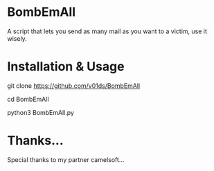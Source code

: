 # BombEmAll
A script that lets you send as many mail as you want to a victim, use it wisely.

# Installation & Usage
git clone https://github.com/v01ds/BombEmAll

cd BombEmAll

python3 BombEmAll.py

# Thanks...
Special thanks to my partner camelsoft...
